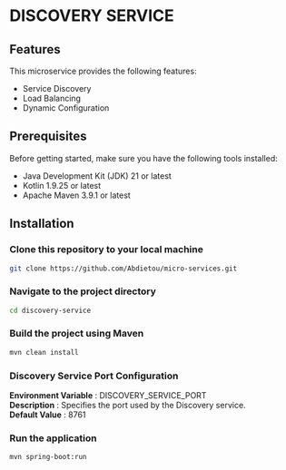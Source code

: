 # DISCOVERY SERVICE

## Features

This microservice provides the following features:

- Service Discovery
- Load Balancing
- Dynamic Configuration

## Prerequisites

Before getting started, make sure you have the following tools installed:

- Java Development Kit (JDK) 21 or latest
- Kotlin 1.9.25 or latest
- Apache Maven 3.9.1 or latest

## Installation

### Clone this repository to your local machine
```bash
git clone https://github.com/Abdietou/micro-services.git
```

### Navigate to the project directory
```bash
cd discovery-service
```

### Build the project using Maven
```bash
mvn clean install
```

### Discovery Service Port Configuration
**Environment Variable** : DISCOVERY_SERVICE_PORT<br>
**Description** : Specifies the port used by the Discovery service.<br>
**Default Value** : 8761

### Run the application
```bash
mvn spring-boot:run
```